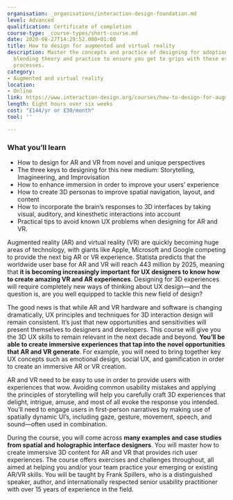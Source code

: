 ```yaml
---
organisation: _organisations/interaction-design-foundation.md
level: Advanced
qualification: Certificate of completion
course-type: _course-types/short-course.md
date: 2020-08-27T14:29:52.000+01:00
title: How to design for augmented and virtual reality
description: Master the concepts and practice of designing for adoption and appropriation,
  blending theory and practice to ensure you get to grips with these essential design
  processes.
category:
- Augmented and virtual reality
location:
- Online
link: https://www.interaction-design.org/courses/how-to-design-for-augmented-and-virtual-reality
length: Eight hours over six weeks
cost: "£144/yr or £30/month"
tool: ''

---
```

### What you’ll learn

* How to design for AR and VR from novel and unique perspectives
* The three keys to designing for this new medium: Storytelling, Imagineering, and Improvisation
* How to enhance immersion in order to improve your users’ experience
* How to create 3D personas to improve spatial navigation, layout, and content
* How to incorporate the brain’s responses to 3D interfaces by taking visual, auditory, and kinesthetic interactions into account
* Practical tips to avoid known UX problems when designing for AR and VR.

Augmented reality (AR) and virtual reality (VR) are quickly becoming huge areas of technology, with giants like Apple, Microsoft and Google competing to provide the next big AR or VR experience. Statista predicts that the worldwide user base for AR and VR will reach 443 million by 2025, meaning that **it is becoming increasingly important for UX designers to know how to create amazing VR and AR experiences**. Designing for 3D experiences will require completely new ways of thinking about UX design—and the question is, are you well equipped to tackle this new field of design?

The good news is that while AR and VR hardware and software is changing dramatically, UX principles and techniques for 3D interaction design will remain consistent. It’s just that new opportunities and sensitivities will present themselves to designers and developers. This course will give you the 3D UX skills to remain relevant in the next decade and beyond. **You’ll be able to create immersive experiences that tap into the novel opportunities that AR and VR generate**. For example, you will need to bring together key UX concepts such as emotional design, social UX, and gamification in order to create an immersive AR or VR creation.

AR and VR need to be easy to use in order to provide users with experiences that wow. Avoiding common usability mistakes and applying the principles of storytelling will help you carefully craft 3D experiences that delight, intrigue, amuse, and most of all evoke the response you intended. You’ll need to engage users in first-person narratives by making use of spatially dynamic UI’s, including gaze, gesture, movement, speech, and sound—often used in combination.

During the course, you will come across **many examples and case studies from spatial and holographic interface designers**. You will master how to create immersive 3D content for AR and VR that provides rich user experiences. The course offers exercises and challenges throughout, all aimed at helping you and/or your team practice your emerging or existing AR/VR skills. You will be taught by Frank Spillers, who is a distinguished speaker, author, and internationally respected senior usability practitioner with over 15 years of experience in the field.
